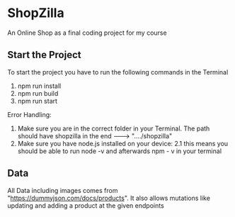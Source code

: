# ShopZilla

An Online Shop as a final coding project for my course

## Start the Project

To start the project you have to run the following commands in the Terminal

1. npm run install
2. npm run build
3. npm run start

Error Handling:

1. Make sure you are in the correct folder in your Terminal. The path should have shopzilla in the end ---> "..../shopzilla"
2. Make sure you have node.js installed on your device:
   2.1 this means you should be able to run node -v and afterwards npm - v in your terminal

## Data

All Data including images comes from "https://dummyjson.com/docs/products".
It also allows mutations like updating and adding a product at the given endpoints
